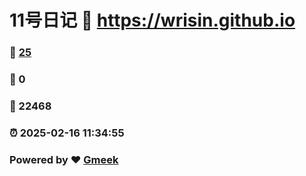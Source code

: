 # 11号日记 :link: https://wrisin.github.io 
### :page_facing_up: [25](https://wrisin.github.io/tag.html) 
### :speech_balloon: 0 
### :hibiscus: 22468 
### :alarm_clock: 2025-02-16 11:34:55 
### Powered by :heart: [Gmeek](https://github.com/Meekdai/Gmeek)
